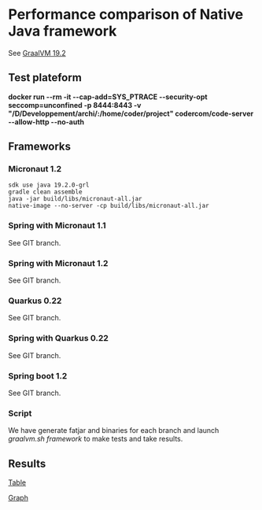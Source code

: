 # Performance comparison of Native Java framework 

See [GraalVM 19.2](https://www.graalvm.org/)

## Test plateform

**docker run --rm -it --cap-add=SYS_PTRACE --security-opt seccomp=unconfined -p 8444:8443 -v "/D/Developpement/archi/:/home/coder/project" codercom/code-server --allow-http --no-auth**

## Frameworks

### Micronaut 1.2

```
sdk use java 19.2.0-grl
gradle clean assemble
java -jar build/libs/micronaut-all.jar
native-image --no-server -cp build/libs/micronaut-all.jar
```

### Spring with Micronaut 1.1 
See GIT branch.

### Spring with Micronaut 1.2
See GIT branch.

### Quarkus 0.22
See GIT branch.

### Spring with Quarkus 0.22
See GIT branch.

### Spring boot 1.2
See GIT branch.

### Script

We have generate fatjar and binaries for each branch and launch *graalvm.sh framework* to make tests and take results.

## Results

[Table](https://docs.google.com/spreadsheets/d/e/2PACX-1vTlum2-EkQbcQiR0xuJAatsmiub8ky3MH8ZIjfVT-ZI6Iw2rwisZ9yolP1HPWhLX22afu22EVUUVLOd/pubhtml?gid=2096152561&single=true)

[Graph](https://docs.google.com/spreadsheets/d/e/2PACX-1vTlum2-EkQbcQiR0xuJAatsmiub8ky3MH8ZIjfVT-ZI6Iw2rwisZ9yolP1HPWhLX22afu22EVUUVLOd/pubchart?oid=1667786&format=interactive)
